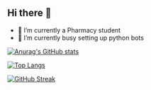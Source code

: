 ## Hi there 👋
- 🔭 I’m currently a Pharmacy student
- 🤔 I’m currently busy setting up python bots

[![Anurag's GitHub stats](https://github-readme-stats.vercel.app/api?username=suhan-paradkar)](https://github.com/anuraghazra/github-readme-stats)

[![Top Langs](https://github-readme-stats.vercel.app/api/top-langs/?username=suhan-paradkar&layout=compact)](https://github.com/anuraghazra/github-readme-stats)

[![GitHub Streak](https://github-readme-streak-stats.herokuapp.com/?user=suhan-paradkar&theme=high-contrast)](https://git.io/streak-stats)
